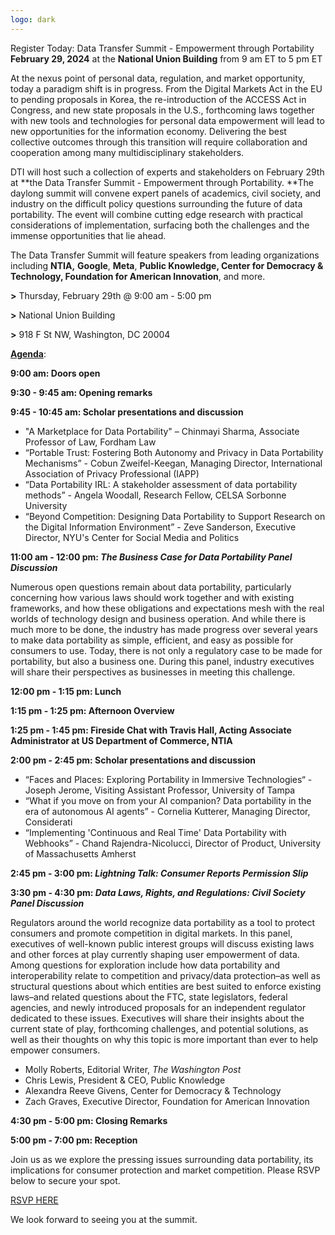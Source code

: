 ```yaml
---
logo: dark
---
```


Register Today: Data Transfer Summit - Empowerment through Portability \
**February 29, 2024** at the **National Union Building** from 9 am ET to 5 pm ET

At the nexus point of personal data, regulation, and market opportunity, today a paradigm shift is in progress. From the Digital Markets Act in the EU to pending proposals in Korea, the re-introduction of the ACCESS Act in Congress, and new state proposals in the U.S., forthcoming laws together with new tools and technologies for personal data empowerment will lead to new opportunities for the information economy. Delivering the best collective outcomes through this transition will require collaboration and cooperation among many multidisciplinary stakeholders.

DTI will host such a collection of experts and stakeholders on February 29th at **the Data Transfer Summit - Empowerment through Portability. **The daylong summit  will convene expert panels of academics, civil society, and industry on the difficult policy questions surrounding the future of data portability. The event will combine cutting edge research with practical considerations of implementation, surfacing both the challenges and the immense opportunities that lie ahead.

The Data Transfer Summit will feature speakers from leading organizations including **NTIA,** **Google**, **Meta**, **Public Knowledge, Center for Democracy & Technology, Foundation for American Innovation**, and more.

**>**  Thursday, February 29th @ 9:00 am - 5:00 pm

**>**  National Union Building

**>**  918 F St NW, Washington, DC 20004

**<span style="text-decoration:underline;">Agenda</span>**:

**9:00 am: Doors open**

**9:30 - 9:45 am: Opening remarks**

**9:45 - 10:45 am: Scholar presentations and discussion**

* "A Marketplace for Data Portability" – Chinmayi Sharma, Associate Professor of Law, Fordham Law
* “Portable Trust: Fostering Both Autonomy and Privacy in Data Portability Mechanisms” - Cobun Zweifel-Keegan, Managing Director, International Association of Privacy Professional (IAPP)
* “Data Portability IRL: A stakeholder assessment of data portability methods” -  Angela Woodall, Research Fellow, CELSA Sorbonne University
* “Beyond Competition: Designing Data Portability to Support Research on the Digital Information Environment” - Zeve Sanderson, Executive Director, NYU's Center for Social Media and Politics

**11:00 am - 12:00 pm: _The Business Case for Data Portability Panel Discussion_**

Numerous open questions remain about data portability, particularly concerning how various laws should work together and with existing frameworks, and how these obligations and expectations mesh with the real worlds of technology design and business operation. And while there is much more to be done, the industry has made progress over several years to make data portability as simple, efficient, and easy as possible for consumers to use. Today, there is not only a regulatory case to be made for portability, but also a business one. During this panel, industry executives will share their perspectives as businesses in meeting this challenge. 

**12:00 pm - 1:15 pm: Lunch**

**1:15 pm - 1:25 pm: Afternoon Overview**

**1:25 pm - 1:45 pm: Fireside Chat with Travis Hall, Acting Associate Administrator at US Department of Commerce, NTIA**

**2:00 pm - 2:45 pm: Scholar presentations and discussion**

* “Faces and Places: Exploring Portability in Immersive Technologies“ - Joseph Jerome, Visiting Assistant Professor, University of Tampa
* “What if you move on from your AI companion? Data portability in the era of autonomous AI agents” - Cornelia Kutterer, Managing Director, Considerati
* “Implementing 'Continuous and Real Time' Data Portability with Webhooks” - Chand Rajendra-Nicolucci, Director of Product, University of Massachusetts Amherst

**2:45 pm - 3:00 pm: _Lightning Talk: Consumer Reports Permission Slip_**

**3:30 pm - 4:30 pm: _Data Laws, Rights, and Regulations: Civil Society Panel Discussion_**

Regulators around the world recognize data portability as a tool to protect consumers and promote competition in digital markets. In this panel, executives of well-known public interest groups will discuss existing laws and other forces at play currently shaping user empowerment of data. Among questions for exploration include how data portability and interoperability relate to competition and privacy/data protection–as well as structural questions about which entities are best suited to enforce existing laws–and related questions about the FTC, state legislators, federal agencies, and newly introduced proposals for an independent regulator dedicated to these issues. Executives will share their insights about the current state of play, forthcoming challenges, and potential solutions, as well as their thoughts on why this topic is more important than ever to help empower consumers. 

* Molly Roberts, Editorial Writer, _The Washington Post_
* Chris Lewis, President & CEO, Public Knowledge
* Alexandra Reeve Givens, Center for Democracy & Technology 
* Zach Graves, Executive Director, Foundation for American Innovation 

**4:30 pm - 5:00 pm: Closing Remarks**

**5:00 pm - 7:00 pm: Reception**

Join us as we explore the pressing issues surrounding data portability, its implications for consumer protection and market competition. Please RSVP below to secure your spot.

[RSVP HERE](https://dtinit.org/docs/feb29summit.html) 

We look forward to seeing you at the summit.
